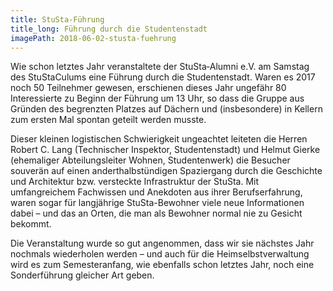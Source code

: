 ```yaml
---
title: StuSta-Führung
title_long: Führung durch die Studentenstadt
imagePath: 2018-06-02-stusta-fuehrung
---
```

<p>
    Wie schon letztes Jahr veranstaltete der StuSta&#8209;Alumni&nbsp;e.V. am Samstag
    des StuStaCulums eine Führung durch die Studentenstadt. Waren es 2017
    noch 50 Teilnehmer gewesen, erschienen dieses Jahr ungefähr 80
    Interessierte zu Beginn der Führung um 13 Uhr, so dass die Gruppe aus
    Gründen des begrenzten Platzes auf Dächern und (insbesondere) in Kellern
    zum ersten Mal spontan geteilt werden musste.
</p>

<p>
    Dieser kleinen logistischen Schwierigkeit ungeachtet leiteten die Herren
    Robert C. Lang (Technischer Inspektor, Studentenstadt) und Helmut Gierke
    (ehemaliger Abteilungsleiter Wohnen, Studentenwerk) die Besucher
    souverän auf einen anderthalbstündigen Spaziergang durch die Geschichte
    und Architektur bzw. versteckte Infrastruktur der StuSta. Mit
    umfangreichem Fachwissen und Anekdoten aus ihrer Berufserfahrung, waren
    sogar für langjährige StuSta-Bewohner viele neue Informationen dabei –
    und das an Orten, die man als Bewohner normal nie zu Gesicht bekommt.
</p>

<p>
    Die Veranstaltung wurde so gut angenommen, dass wir sie nächstes Jahr
    nochmals wiederholen werden – und auch für die Heimselbstverwaltung wird
    es zum Semesteranfang, wie ebenfalls schon letztes Jahr, noch eine
    Sonderführung gleicher Art geben.
</p>